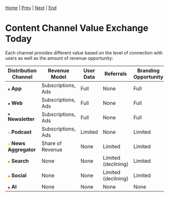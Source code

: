 [Home](slide-01-title.md) | [Prev](slide-02-the-content-value-matrix.md) | [Next](slide-04-the-broken-promise.md) | [End](slide-16-appendix-research.md)

# Content Channel Value Exchange Today

Each channel provides different value based on the level of connection with users as well as the amount of revenue opportunity:

| Distribution Channel                                                 | Revenue Model      | User Data | Referrals           | Branding Opportunity |
|----------------------------------------------------------------------|--------------------|-----------|---------------------|----------------------|
| <span style="color:green; font-size:8px">●</span> **App**            | Subscriptions, Ads | Full      | None                | Full                 |
| <span style="color:green; font-size:8px">●</span> **Web**            | Subscriptions, Ads | Full      | None                | Full                 |
| <span style="color:green; font-size:8px">●</span> **Newsletter**     | Subscriptions, Ads | Full      | None                | Full                 |
| <span style="color:lightgreen; font-size:8px">●</span> **Podcast**   | Subscriptions, Ads | Limited   | None                | Limited              |
| <span style="color:gold; font-size:8px">●</span> **News Aggregator** | Share of Revenue   | None      | Limited             | Limited              |
| <span style="color:darkorange; font-size:8px">●</span> **Search**    | None               | None      | Limited (declining) | Limited              |
| <span style="color:darkorange; font-size:8px">●</span> **Social**    | None               | None      | Limited (declining) | Limited              |
| <span style="color:red; font-size:8px">●</span> **AI**               | None               | None      | None                | None                 |